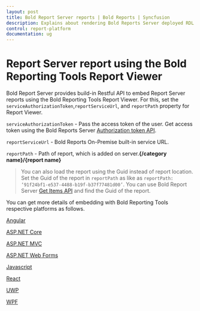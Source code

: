 ```yaml
---
layout: post
title: Bold Report Server reports | Bold Reports | Syncfusion
description: Explains about rendering Bold Reports Server deployed RDL reports using the Bold Reporting Tools Report Viewer with the help of embedded Report Service.
control: report-platform
documentation: ug
---
```


# Report Server report using the Bold Reporting Tools Report Viewer

Bold Report Server provides build-in Restful API to embed Report Server reports using the Bold Reporting Tools Report Viewer. For this, set the `serviceAuthorizationToken`,`reportServiceUrl`, and `reportPath` property for Report Viewer.

   `serviceAuthorizationToken` - Pass the access token of the user. Get access token using the Bold Reports Server [Authorization token API](./../../rest-api/v1.0/#operation/Authentication).

   `reportServiceUrl` -  Bold Reports On-Premise built-in service URL.

   `reportPath` -  Path of report, which is added on server.**{/category name}/{report name}**

   > You can also load the report using the Guid instead of report location. Set the Guid of the report in `reportPath` as like as `reportPath: ‘91f24bf1-e537-4488-b19f-b37f77481d00’`. You can use Bold Report Server [Get Items API](./../../rest-api/v1.0/#operation/Items_GetItems) and find the Guid of the report.

You can get more details of embedding with Bold Reporting Tools respective platforms as follows.

  [Angular](https://help.boldreports.com/angular/report-viewer/reportserver-report/)

  [ASP.NET Core](https://help.boldreports.com/aspnet-core/report-viewer/reportserver-report/)

  [ASP.NET MVC](https://help.boldreports.com/aspnet-mvc/report-viewer/reportserver-report/)

  [ASP.NET Web Forms](https://help.boldreports.com/aspnet-web-forms/report-viewer/reportserver-report/)

  [Javascript](https://help.boldreports.com/javascript/report-viewer/reportserver-report/)

  [React](https://help.boldreports.com/react/report-viewer/reportserver-report/)

  [UWP](https://help.boldreports.com/uwp/report-viewer/reportserver-report/)

  [WPF](https://help.boldreports.com/wpf/report-viewer/reportserver-report/)